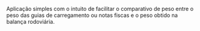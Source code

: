 Aplicação simples com o intuito de facilitar o comparativo de peso entre o peso das guias de carregamento ou notas fiscas e o peso obtido na balança rodoviária. 
